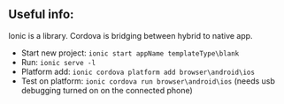 Useful info:
------------------
Ionic is a library.
Cordova is bridging between hybrid to native app.

* Start new project: `ionic start appName templateType\blank`
* Run: `ionic serve -l`
* Platform add: `ionic cordova platform add browser\android\ios`
* Test on platform: `ionic cordova run browser\android\ios` (needs usb debugging turned on on the connected phone)
